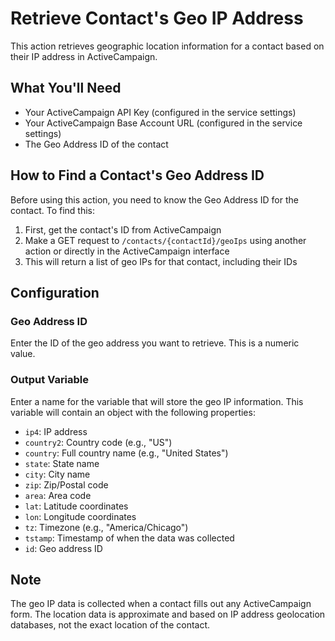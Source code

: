 # Retrieve Contact's Geo IP Address

This action retrieves geographic location information for a contact based on their IP address in ActiveCampaign.

## What You'll Need

- Your ActiveCampaign API Key (configured in the service settings)
- Your ActiveCampaign Base Account URL (configured in the service settings)
- The Geo Address ID of the contact

## How to Find a Contact's Geo Address ID

Before using this action, you need to know the Geo Address ID for the contact. To find this:

1. First, get the contact's ID from ActiveCampaign
2. Make a GET request to `/contacts/{contactId}/geoIps` using another action or directly in the ActiveCampaign interface
3. This will return a list of geo IPs for that contact, including their IDs

## Configuration

### Geo Address ID
Enter the ID of the geo address you want to retrieve. This is a numeric value.

### Output Variable
Enter a name for the variable that will store the geo IP information. This variable will contain an object with the following properties:

- `ip4`: IP address
- `country2`: Country code (e.g., "US")
- `country`: Full country name (e.g., "United States")
- `state`: State name
- `city`: City name
- `zip`: Zip/Postal code
- `area`: Area code
- `lat`: Latitude coordinates
- `lon`: Longitude coordinates
- `tz`: Timezone (e.g., "America/Chicago")
- `tstamp`: Timestamp of when the data was collected
- `id`: Geo address ID

## Note

The geo IP data is collected when a contact fills out any ActiveCampaign form. The location data is approximate and based on IP address geolocation databases, not the exact location of the contact.